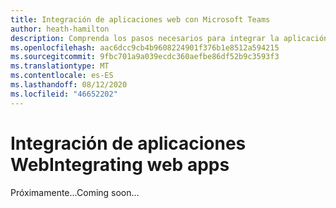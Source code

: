 ```yaml
---
title: Integración de aplicaciones web con Microsoft Teams
author: heath-hamilton
description: Comprenda los pasos necesarios para integrar la aplicación web con Microsoft Teams
ms.openlocfilehash: aac6dcc9cb4b9608224901f376b1e8512a594215
ms.sourcegitcommit: 9fbc701a9a039ecdc360aefbe86df52b9c3593f3
ms.translationtype: MT
ms.contentlocale: es-ES
ms.lasthandoff: 08/12/2020
ms.locfileid: "46652202"
---
```

# <a name="integrating-web-apps"></a><span data-ttu-id="c3ff7-103">Integración de aplicaciones Web</span><span class="sxs-lookup"><span data-stu-id="c3ff7-103">Integrating web apps</span></span>

<span data-ttu-id="c3ff7-104">Próximamente...</span><span class="sxs-lookup"><span data-stu-id="c3ff7-104">Coming soon...</span></span>